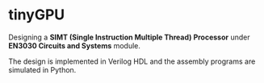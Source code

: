 # tinyGPU

Designing a **SIMT (Single Instruction Multiple Thread) Processor** under **EN3030 Circuits and Systems** module.

The design is implemented in Verilog HDL and the assembly programs are simulated in Python.

